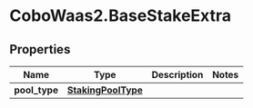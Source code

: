 # CoboWaas2.BaseStakeExtra

## Properties

Name | Type | Description | Notes
------------ | ------------- | ------------- | -------------
**pool_type** | [**StakingPoolType**](StakingPoolType.md) |  | 


